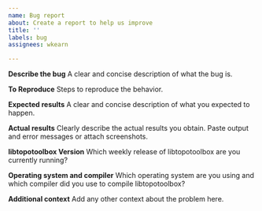 ```yaml
---
name: Bug report
about: Create a report to help us improve
title: ''
labels: bug
assignees: wkearn

---
```


**Describe the bug**
A clear and concise description of what the bug is.

**To Reproduce**
Steps to reproduce the behavior.

**Expected results**
A clear and concise description of what you expected to happen.

**Actual results**
Clearly describe the actual results you obtain. Paste output and error messages or attach screenshots.

**libtopotoolbox Version**
Which weekly release of libtopotoolbox are you currently running?

**Operating system and compiler**
Which operating system are you using and which compiler did you use to compile libtopotoolbox?

**Additional context**
Add any other context about the problem here.

